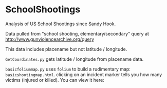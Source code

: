 # SchoolShootings
Analysis of US School Shootings since Sandy Hook.

Data pulled from "school shooting, elementary/secondary" query at http://www.gunviolencearchive.org/query

This data includes placename but not latitude / longitude.

`GetCoordinates.py` gets latitude / longitude from placename data.

`basicfoliummap.py` uses `folium` to build a rudimentary map: `basicshootingmap.html`. clicking on an incident marker tells you how many victims (injured or killed).  You can view it here: 

